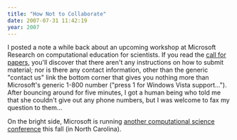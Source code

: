 ```yaml
---
title: "How Not to Collaborate"
date: 2007-07-31 11:42:19
year: 2007
---
```

I posted a note a while back about an upcoming workshop at Microsoft Research on computational education for scientists.  If you read the <a href="http://research.microsoft.com/workshops/CEfS2007/">call for papers</a>, you'll discover that there aren't any instructions on how to submit material; nor is there any contact information, other than the generic "contact us" link the bottom corner that gives you nothing more than Microsoft's generic 1-800 number ("press 1 for Windows Vista support…").  After bouncing around for five minutes, I got a human being who told me that she couldn't give out any phone numbers, but I was welcome to fax my question to them…

On the bright side, Microsoft is running <a href="https://www.mses07.net/main.aspx">another computational science conference</a> this fall (in North Carolina).
